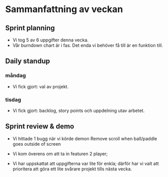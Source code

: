 # Sammanfattning av veckan

## Sprint planning
- Vi tog 5 av 6 uppgifter denna vecka.
- Vår burndown chart är i fas. Det enda vi behöver få till är en funktion till.
## Daily standup
### måndag
- Vi fick gjort: val av projekt.

### tisdag
- Vi fick gjort: backlog, story points och uppdelning utav arbetet. 

## Sprint review & demo
- Vi hittade 1 bugg när vi körde demon
 Remove scroll when ball/paddle goes outside of screen

- Vi kom överens om att ta in featuren 2 player;
- Vi har uppskattat att uppgifterna var lite för enkla; därför har vi valt att prioritera att göra ett lite svårare projekt tills nästa vecka. 